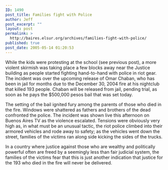 ```yaml
---
ID: 1490
post_title: Families fight with Police
author: Jeff
post_excerpt: ""
layout: post
permalink: >
  http://baires.elsur.org/archives/families-fight-with-police/
published: true
post_date: 2005-05-14 01:20:53
---
```

While the kids were protesting at the school (see previous post), a more violent skirmish was taking place a few blocks away near the Justice building as people started fighting hand-to-hand with police in riot gear.  The incident was over the upcoming release of Omar Chaban, who  has been in jail for months due to the December 30, 2004 fire at his nightclub that killed 193 people. Chaban will be released from jail, pending trial, as soon as he pays the $500,000 pesos bail that was set today. 

The setting of the bail ignited fury among the parents of those who died in the fire.  Windows were shattered as fathers and brothers of the dead confronted the police. The incident was shown live this afternoon on Buenos Aires TV as the violence escalated. Tensions were obviously very high as, in what must be an unusual tactic, the riot police climbed into their armored vehicles and rode away to safety; as the vehicles went down the street, families of the victims ran along side kicking the sides of the trucks. 

In a country where  justice against those who are wealthy and politically powerful often are freed by a seemingly less than fair judicial system, the families of the victims fear that this is just another indication that justice for the 193 who died in the fire will never be delivered.
